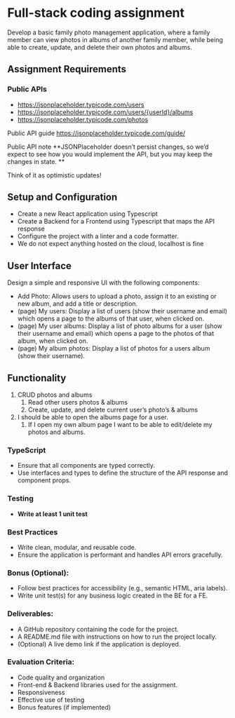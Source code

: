 # Full-stack coding assignment

Develop a basic family photo management application, where a family member can view photos in albums of another family member, while being able to create, update, and delete their own photos and albums.

## Assignment Requirements

### Public APIs

- https://jsonplaceholder.typicode.com/users
- https://jsonplaceholder.typicode.com/users/{userId}/albums
- https://jsonplaceholder.typicode.com/photos

Public API guide https://jsonplaceholder.typicode.com/guide/

Public API note
**JSONPlaceholder doesn’t persist changes, so we’d expect to see how you would implement the API, but you may keep the changes in state. **

Think of it as optimistic updates!

## Setup and Configuration

- Create a new React application using Typescript
- Create a Backend for a Frontend using Typescript that maps the API response
- Configure the project with a linter and a code formatter.
- We do not expect anything hosted on the cloud, localhost is fine

## User Interface

Design a simple and responsive UI with the following components:

- Add Photo: Allows users to upload a photo, assign it to an existing or new album, and add a title or description.
- (page) My users: Display a list of users (show their username and email) which opens a page to the albums of that user, when clicked on.
- (page) My user albums: Display a list of photo albums for a user (show their username and email) which opens a page to the photos of that album, when clicked on.
- (page) My album photos: Display a list of photos for a users album (show their username).

## Functionality

1. CRUD photos and albums
   1. Read other users photos & albums
   2. Create, update, and delete current user’s photo’s & albums
2. I should be able to open the albums page for a user.
   1. If I open my own album page I want to be able to edit/delete my photos and albums.

### TypeScript

- Ensure that all components are typed correctly.
- Use interfaces and types to define the structure of the API response and component props.

### Testing

- **Write at least 1 unit test**

### Best Practices

- Write clean, modular, and reusable code.
- Ensure the application is performant and handles API errors gracefully.

### Bonus (Optional):

- Follow best practices for accessibility (e.g., semantic HTML, aria labels).
- Write unit test(s) for any business logic created in the BE for a FE.

### Deliverables:

- A GitHub repository containing the code for the project.
- A README.md file with instructions on how to run the project locally.
- (Optional) A live demo link if the application is deployed.

### Evaluation Criteria:

- Code quality and organization
- Front-end & Backend libraries used for the assignment.
- Responsiveness
- Effective use of testing
- Bonus features (if implemented)
